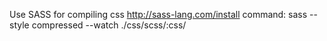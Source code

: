 Use SASS for compiling css
http://sass-lang.com/install
command:
sass --style compressed --watch ./css/scss/:css/